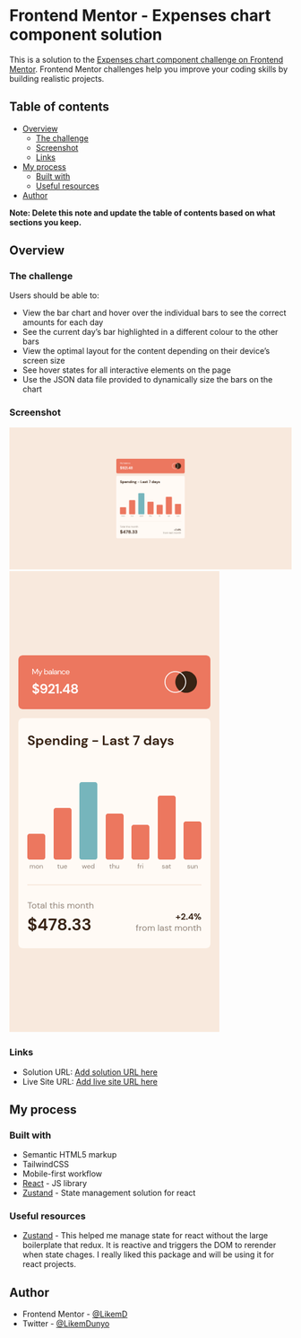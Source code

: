 # Frontend Mentor - Expenses chart component solution

This is a solution to the [Expenses chart component challenge on Frontend Mentor](https://www.frontendmentor.io/challenges/expenses-chart-component-e7yJBUdjwt). Frontend Mentor challenges help you improve your coding skills by building realistic projects. 

## Table of contents

- [Overview](#overview)
  - [The challenge](#the-challenge)
  - [Screenshot](#screenshot)
  - [Links](#links)
- [My process](#my-process)
  - [Built with](#built-with)
  - [Useful resources](#useful-resources)
- [Author](#author)

**Note: Delete this note and update the table of contents based on what sections you keep.**

## Overview

### The challenge

Users should be able to:

- View the bar chart and hover over the individual bars to see the correct amounts for each day
- See the current day’s bar highlighted in a different colour to the other bars
- View the optimal layout for the content depending on their device’s screen size
- See hover states for all interactive elements on the page
- Use the JSON data file provided to dynamically size the bars on the chart

### Screenshot

![](./screenshots/desktop-screenshot.png)
![](./screenshots/mobile-screenshot.png)

### Links

- Solution URL: [Add solution URL here](https://your-solution-url.com)
- Live Site URL: [Add live site URL here](https://your-live-site-url.com)

## My process

### Built with

- Semantic HTML5 markup
- TailwindCSS
- Mobile-first workflow
- [React](https://reactjs.org/) - JS library
- [Zustand](https://www.npmjs.com/package/zustand) - State management solution for react


### Useful resources

- [Zustand](https://www.npmjs.com/package/zustand) - This helped me manage state for react without the large boilerplate that redux. It is reactive and triggers the DOM to rerender when state chages. I really liked this package and will be using it for react projects.

## Author

- Frontend Mentor - [@LikemD](https://www.frontendmentor.io/profile/LikemD)
- Twitter - [@LikemDunyo](https://www.twitter.com/LikemDunyo)